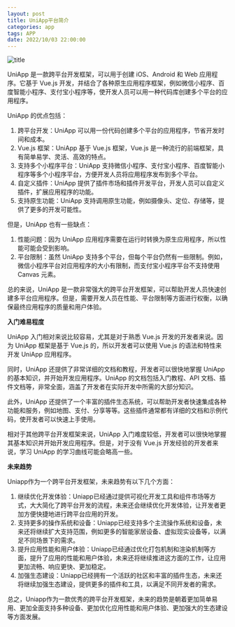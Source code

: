 ```yaml
---
layout: post
title: UniApp平台简介
categories: app 
tags: APP
date: 2022/10/03 22:00:00
---
```


![title](https://image.sideproject.cn/titlex/titlex_220.jpg)

UniApp 是一款跨平台开发框架，可以用于创建 iOS、Android 和 Web 应用程序。它基于 Vue.js 开发，并结合了各种原生应用程序框架，例如微信小程序、百度智能小程序、支付宝小程序等，使开发人员可以用一种代码库创建多个平台的应用程序。

UniApp 的优点包括：

1. 跨平台开发：UniApp 可以用一份代码创建多个平台的应用程序，节省开发时间和成本。
2. Vue.js 框架：UniApp 基于 Vue.js 框架，Vue.js 是一种流行的前端框架，具有简单易学、灵活、高效的特点。
3. 支持多个小程序平台：UniApp 支持微信小程序、支付宝小程序、百度智能小程序等多个小程序平台，方便开发人员将应用程序发布到多个平台。
4. 自定义插件：UniApp 提供了插件市场和插件开发平台，开发人员可以自定义插件，扩展应用程序的功能。
5. 支持原生功能：UniApp 支持调用原生功能，例如摄像头、定位、存储等，提供了更多的开发可能性。

但是，UniApp 也有一些缺点：

1. 性能问题：因为 UniApp 应用程序需要在运行时转换为原生应用程序，所以性能可能会受到影响。
2. 平台限制：虽然 UniApp 支持多个平台，但每个平台仍然有一些限制。例如，微信小程序平台对应用程序的大小有限制，而支付宝小程序平台不支持使用 Canvas 元素。

总的来说，UniApp 是一款非常强大的跨平台开发框架，可以帮助开发人员快速创建多平台应用程序。但是，需要开发人员在性能、平台限制等方面进行权衡，以确保最终应用程序的质量和用户体验。

**入门难易程度**

UniApp 入门相对来说比较容易，尤其是对于熟悉 Vue.js 开发的开发者来说。因为 UniApp 框架是基于 Vue.js 的，所以开发者可以使用 Vue.js 的语法和特性来开发 UniApp 应用程序。

同时，UniApp 还提供了非常详细的文档和教程，开发者可以很快地掌握 UniApp 的基本知识，并开始开发应用程序。UniApp 的文档包括入门教程、API 文档、插件文档等，非常全面，涵盖了开发者在实际开发中所需的大部分知识。

此外，UniApp 还提供了一个丰富的插件生态系统，可以帮助开发者快速集成各种功能和服务，例如地图、支付、分享等等。这些插件通常都有详细的文档和示例代码，使开发者可以快速上手使用。

相对于其他跨平台开发框架来说，UniApp 入门难度较低，开发者可以很快地掌握其基本知识并开始开发应用程序。但是，对于没有 Vue.js 开发经验的开发者来说，学习 UniApp 的学习曲线可能会略高一些。


**未来趋势**

Uniapp作为一个跨平台开发框架，未来趋势有以下几个方面：

1. 继续优化开发体验：Uniapp已经通过提供可视化开发工具和组件市场等方式，大大简化了跨平台开发的流程，未来还会继续优化开发体验，让开发者更加方便快捷地进行跨平台应用的开发。
2. 支持更多的操作系统和设备：Uniapp已经支持多个主流操作系统和设备，未来还将继续扩大支持范围，例如更多的智能家居设备、虚拟现实设备等，以满足不同场景下的需求。
3. 提升应用性能和用户体验：Uniapp已经通过优化打包机制和渲染机制等方面，提升了应用的性能和用户体验，未来还将继续推进这方面的工作，让应用更加流畅、响应更快、更加稳定。
4. 加强生态建设：Uniapp已经拥有一个活跃的社区和丰富的插件生态，未来还将继续加强生态建设，提供更多的插件和工具，以满足不同开发者的需求。

总之，Uniapp作为一款优秀的跨平台开发框架，未来的趋势是朝着更加简单易用、更加全面支持多种设备、更加优化应用性能和用户体验、更加强大的生态建设等方面发展。